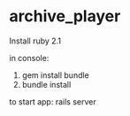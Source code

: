 # archive_player
Install ruby 2.1

in console:

1. gem install bundle
2. bundle install

to start app: 
 rails server
